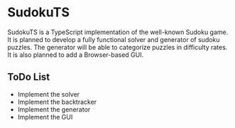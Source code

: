 # SudokuTS
SudokuTS is a TypeScript implementation of the well-known
Sudoku game. It is planned to develop a fully functional
solver and generator of sudoku puzzles. The generator
will be able to categorize puzzles in difficulty rates.
It is also planned to add a Browser-based GUI.

## ToDo List
- Implement the solver
- Implement the backtracker
- Implement the generator
- Implement the GUI
